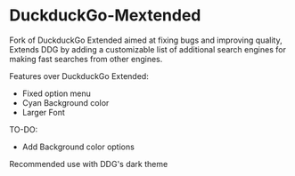 DuckduckGo-Mextended
====================

Fork of DuckduckGo Extended aimed at fixing bugs and improving quality, Extends DDG by adding a customizable list of additional search engines for making fast searches from other engines.

Features over DuckduckGo Extended:
- Fixed option menu
- Cyan Background color
- Larger Font

TO-DO:
- Add Background color options



Recommended use with DDG's dark theme
